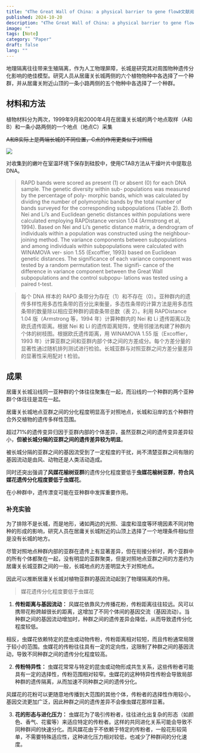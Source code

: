 ```yaml
---
title: "《The Great Wall of China: a physical barrier to gene flow》文献阅读笔记"
published: 2024-10-20
description: "《The Great Wall of China: a physical barrier to gene flow》文献阅读笔记"
image: ""
tags: [Note]
category: "Paper"
draft: false
lang: ""
---
```

地理隔离往往带来生殖隔离，作为人工物理屏障，长城是研究其对周围物种遗传分化影响的绝佳模型。研究人员从居庸关长城两侧的六个植物物种中各选择了一个种群，并从居庸关附近山顶的一条小路两侧的五个物种中各选择了一个种群。

## 材料和方法

植物材料分为两次，1999年9月和2000年4月在居庸关长城的两个地点取样（A和B）和一条小路两侧的一个地点（地点C）采集

~~A和B实际上是两端长城的不同位置，C点的作用更类似于对照组~~

![](https://img.duckk.org/2024/10/a4a4265ef05a9856b0e6fb1eefab728c.png)

对收集到的嫩叶在室温环境下保存到硅胶中，使用CTAB方法从干燥叶片中提取总DNA。

> RAPD bands were scored as present (1) or absent (0) for
each DNA sample. The genetic diversity within sub-
populations was measured by the percentage of poly-
morphic bands, which was calculated by dividing the
number of polymorphic bands by the total number of
bands surveyed for the corresponding subpopulations
(Table 2). Both Nei and Li’s and Euclidean genetic
distances within populations were calculated employing
RAPDistance version 1.04 (Armstrong et al, 1994). Based
on Nei and Li’s genetic distance matrix, a dendrogram of
individuals within a population was constructed using
the neighbour-joining method. The variance components
between subpopulations and among individuals within
subpopulations were calculated with WINAMOVA ver-
sion 1.55 (Excoffier, 1993) based on Euclidean genetic
distances. The significance of each variance component
was tested by a random permutation test. The signifi-
cance of the difference in variance component between
the Great Wall subpopulations and the control subpopu-
lations was tested using a paired t-test.

> 每个 DNA 样本的 RAPD 条带分为存在（1）和不存在（0）。亚种群内的遗传多样性用多态性条带的百分比来衡量，多态性条带的计算方法是用多态性条带的数量除以相应亚种群的调查条带总数（表 2）。利用 RAPDistance 1.04 版（Armstrong 等，1994 年）计算种群内的 Nei 和 Li 遗传距离以及欧氏遗传距离。根据 Nei 和 Li 的遗传距离矩阵，使用邻接法构建了种群内个体的树枝图。根据欧氏遗传距离，用 WINAMOVA 1.55 版（Excoffier，1993 年）计算亚群之间和亚群内部个体之间的方差成分。每个方差分量的显著性通过随机排列测试进行检验。长城亚群与对照亚群之间方差分量差异的显著性采用配对 t 检验。

## 成果
居庸关长城沿线同一亚种群的个体往往聚集在一起，而沿线的一个种群的两个亚种群个体往往是混在一起。

居庸关长城地点亚群之间的分化程度明显高于对照地点，长城和沿岸的五个种群符合外交植物的遗传多样性范围。

超过71%的遗传变异归因于亚群内部的个体差异，虽然亚群之间的遗传变异差异较小，__但被长城分隔的亚群之间的遗传差异较为明显__。

被长城分隔的亚群之间的基因流受到了一定程度的干扰，尚不清楚亚群之间有限的基因流动是由风、动物还是人类活动造成。

同时还突出强调了**风媒花榆树亚群**的遗传分化程度要低于**虫媒花榆树亚群**，__符合风媒花遗传分化程度要低于虫媒花__。

在小种群中，遗传漂变可能在亚种群中发挥重要作用。

### 补充实验
为了排除不是长城，而是地形，诸如两边的光照、温度和湿度等环境因素不同对物种的形成的影响，研究人员在居庸关长城附近的山顶上选择了一个地理条件相似但是没有长城的地方。

尽管对照地点种群内部的亚群在遗传上有显著差异，但在衔接分析时，两个亚群中的所有个体都聚在一起，没有明显的亚群聚类，但是对照地点亚群之间的方差约为居庸关长城亚群之间的一般，长城地点的方差明显大于对照地点。

因此可以推断居庸关长城对植物亚群的基因流动起到了物理隔离的作用。

> 媒花遗传分化程度要低于虫媒花
1. **传粉距离与基因流动：** 风媒花依靠风力传播花粉，传粉距离往往较远。风可以携带花粉跨越很长的距离，这增加了不同个体间的基因交流（基因流动）。当种群之间的基因流动增加时，种群之间的遗传差异会降低，从而导致遗传分化程度较低。

相反，虫媒花依赖特定的昆虫或动物传粉，传粉距离相对较短，而且传粉通常局限于较小的范围。虫媒花的传粉往往具有一定的定向性，这限制了种群之间的基因流动，导致不同种群之间的遗传分化程度较高。

2. **传粉特异性：** 虫媒花常常与特定的昆虫或动物形成共生关系，这些传粉者可能具有一定的选择性，传粉范围相对较窄。虫媒花的这种特异性传粉会导致局部种群的遗传隔离，从而加速不同种群之间的遗传分化。

风媒花的花粉可以更随意地传播到大范围的其他个体，传粉者的选择性作用较小，基因交流更加广泛，因此种群之间的遗传差异不会像虫媒花那样显著。

3. **花的形态与进化压力：** 虫媒花为了吸引传粉者，往往进化出复杂的形态（如颜色、香气、花蜜等）来适应特定的传粉者。这样的共同进化关系可能会导致不同种群间的快速分化。而风媒花由于不依赖于特定的传粉者，一般花形较简单，不需要特殊适应性，这种进化压力相对较低，也减少了种群间的分化速度。